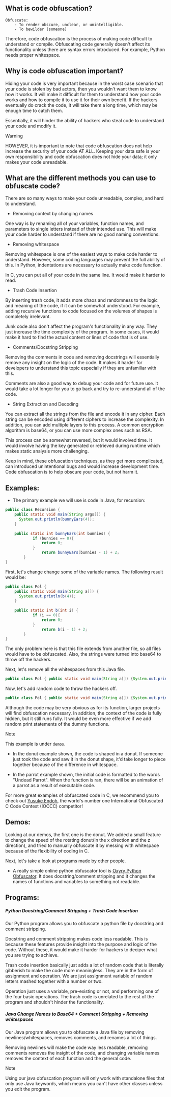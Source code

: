## What is code obfuscation?

```
Obfuscate:
    - To render obscure, unclear, or unintelligible. 
    - To bewilder (someone)
```

Therefore, code obfuscation is the process of making code difficult to understand or compile.
Obfuscating code generally doesn't affect its functionality unless there are syntax errors introduced. For example, Python needs proper whitespace. 

## Why is code obfuscation important?

Hiding your code is very important because in the worst case scenario that your code is stolen by bad actors, then you wouldn't want them to know how it works. It will make it difficult for them to understand how your code works and how to compile it to use it for their own benefit. If the hackers eventually do crack the code, it will take them a long time, which may be enough time to catch them.

Essentially, it will hinder the ability of hackers who steal code to understand your code and modify it.  

> [!WARNING]
> HOWEVER, it is important to note that code obfuscation does not help increase the security of your code AT ALL. Keeping your data safe is your own responsibility and code obfuscation does not hide your data; it only makes your code unreadable. 

## What are the different methods you can use to obfuscate code? 

There are so many ways to make your code unreadable, complex, and hard to understand. 

- Removing context by changing names

One way is by renaming all of your variables, function names, and parameters to single letters instead of their intended use. This will make your code harder to understand if there are no good naming conventions. 

- Removing whitespace

Removing whitespace is one of the easiest ways to make code harder to understand. However, some coding languages may prevent the full ability of this. In Python, indentations are necessary to actually make code function. 

In C, you can put all of your code in the same line. It would make it harder to read. 

- Trash Code Insertion

By inserting trash code, it adds more chaos and randomness to the logic and meaning of the code, if it can be somewhat understood. For example, adding recursive functions to code focused on the volumes of shapes is completely irrelevant.

Junk code also don't affect the program's functionality in any way. They just increase the time complexity of the program. In some cases, it would make it hard to find the actual content or lines of code that is of use. 

- Comments/Docstring Stripping

Removing the comments in code and removing docstrings will essentially remove any insight on the logic of the code. It makes it harder for developers to understand this topic especially if they are unfamiliar with this.

Comments are also a good way to debug your code and for future use. It would take a lot longer for you to go back and try to re-understand all of the code. 

- String Extraction and Decoding

You can extract all the strings from the file and encode it in any cipher. Each string can be encoded using different ciphers to increase the complexity. In addition, you can add multiple layers to this process. A common encryption algorithm is base64, or you can use more complex ones such as RSA. 

This process can be somewhat reversed, but it would involved time. It would involve having the key generated or retrieved during runtime which makes static analysis more challenging.

Keep in mind, these obfuscation techniques, as they get more complicated, can introduced unintentional bugs and would increase development time. Code obfuscation is to help obscure your code, but not harm it. 

## Examples:

- The primary example we will use is code in Java, for recursion:
```java
public class Recursion {
    public static void main(String args[]) {
      System.out.println(bunnyEars(4));
    }
    
    public static int bunnyEars(int bunnies) {
            if (bunnies == 0){
                return 0;
            }
                return bunnyEars(bunnies - 1) + 2;
        }
}
```

First, let's change change some of the variable names. The following result would be: 
```java
public class Pol {
    public static void main(String a[]) {
      System.out.println(b(4));
    }
    
    public static int b(int i) {
            if (i == 0){
                return 0;
            }
                return b(i - 1) + 2;
        }
}
```

The only problem here is that this file extends from another file, so all files would have to be obfuscated. Also, the strings were turned into base64 to throw off the hackers. 

Next, let's remove all the whitespaces from this Java file.
```java
public class Pol { public static void main(String a[]) {System.out.println(b(4));} public static int b(int i) {if (i == 0){return 0;} else return b(i - 1) + 2;}}
```

Now, let's add random code to throw the hackers off.

```java
public class Pol { public static void main(String a[]) {System.out.println(b(4));} public static double loo(double p){return p;} public static int b(int i) {if (i == 0){return 0;} else return b(i - 1) + 2;}} public static double che(double a, double b){return a * b;} public static double paw(double a, double b){ return 0.5 * a * b;} public static String aasdfjEIF(String alsdjlfIWFWJLDVNCX){String i = "lJFVIej82348"; return alsdjlfIWFWJLDVNCX + i + kwjeifaiiozI34324;}
```

Although the code may be very obvious as for its function, larger projects will find obfuscation necessary. In addition, the context of the code is fully hidden, but it still runs fully. It would be even more effective if we add random print statements of the dummy functions. 

>[!NOTE]
> This example is under ```demos```.

- In the donut example shown, the code is shaped in a donut. If someone just took the code and saw it in the donut shape, it'd take longer to piece together because of the difference in whitespace. 

- In the parrot example shown, the initial code is formatted to the words "Undead Parrot". When the function is ran, there will be an animation of a parrot as a result of executable code. 

For more great examples of obfuscated code in C, we recommend you to check out [Yusuke Endoh](https://www.youtube.com/c/yusukeendoh), the world's number one International Obfuscated C Code Contest (IOCCC) competitor!

## Demos:

Looking at our demos, the first one is the donut. We added a small feature to change the speed of the rotating donut(in the x direction and the z direction), and tried to manually obfuscate it by messing with whitespace because of the flexibility of coding in C. 

Next, let's take a look at programs made by other people.

- A really simple online python obfuscator tool is [Oxyry Python Obfuscator](https://pyob.oxyry.com/). It does docstring/comment stripping and it changes the names of functions and variables to something not readable. 

## Programs:

##### Python Docstring/Comment Stripping + Trash Code Insertion

Our Python program allows you to obfuscate a python file by docstring and comment stripping.

Docstring and comment stripping makes code less readable. This is because these features provide insight into the purpose and logic of the code. Without these, it would make it harder for hackers to deciper what you are trying to achieve. 

Trash code insertion basically just adds a lot of random code that is literally gibberish to make the code more meaningless. They are in the form of assignment and operation. We are just assignment variable of random letters mashed together with a number or two. 

Operation just uses a variable, pre-existing or not, and performing one of the four basic operations. The trash code is unrelated to the rest of the program and shouldn't hinder the functionality. 

##### Java Change Names to Base64 + Comment Stripping + Removing whitespaces

Our Java program allows you to obfuscate a Java file by removing newlines/whitespaces, removes comments, and renames a lot of things.

Removing newlines will make the code way less readable, removing comments removes the insight of the code, and changing variable names removes the context of each function and the general code. 

>[!NOTE]
> Using our java obfuscation program will only work with standalone files that only use Java keywords, which means you can't have other classes unless you edit the program.

<!-- ## Our Tool:

In our tool, you can obfuscate any python file using our makefile. The key behind our tool is turning the strings into a different base that isn't human-readable.  -->
